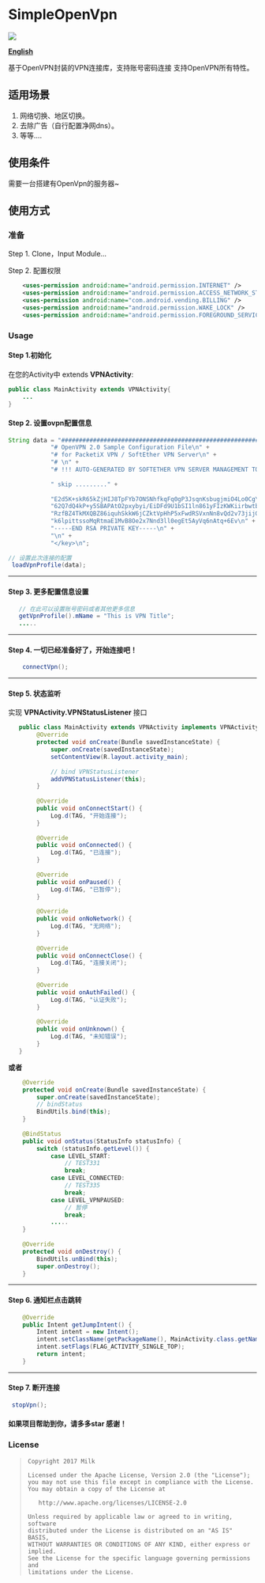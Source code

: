 # SimpleOpenVpn

![](https://img.shields.io/badge/language-java-brightgreen.svg)

**[English](ENGLISH.md "English")**

基于OpenVPN封装的VPN连接库，支持账号密码连接 支持OpenVPN所有特性。

## 适用场景
1. 网络切换、地区切换。
2. 去除广告（自行配置净网dns）。
3. 等等....

## 使用条件
需要一台搭建有OpenVpn的服务器~


## 使用方式

### 准备

Step 1. Clone，Input Module...

Step 2. 配置权限

```xml
    <uses-permission android:name="android.permission.INTERNET" />
    <uses-permission android:name="android.permission.ACCESS_NETWORK_STATE" />
    <uses-permission android:name="com.android.vending.BILLING" />
    <uses-permission android:name="android.permission.WAKE_LOCK" />
    <uses-permission android:name="android.permission.FOREGROUND_SERVICE" />
```

### Usage

#### Step 1.初始化

在您的Activity中 extends **VPNActivity**:

```Java
public class MainActivity extends VPNActivity{
    ...
}
```
> 

#### Step 2. 设置ovpn配置信息

```Java
String data = "###############################################################################\n" +
            "# OpenVPN 2.0 Sample Configuration File\n" +
            "# for PacketiX VPN / SoftEther VPN Server\n" +
            "# \n" +
            "# !!! AUTO-GENERATED BY SOFTETHER VPN SERVER MANAGEMENT TOOL" +
            
            " skip ........." + 
            
            "E2d5K+skR65kZjHIJ8TpFYb7ONSNhfkqFq0gP3JsqnKsbugjmiO4Lo0CgYEA5E5s\n" +
            "62Q7dQ4kP+y5SBAPAtO2pxybyi/EiDFd9U1bSI1ln861yFIzKWKiirbwtbUhqeZR\n" +
            "RzfBZ4TkMXQBZ86iquhSkkW6jCZktVpHhP5xFwdRSVxnNn8vQd2v73jijG154CCQ\n" +
            "k6lpittssoMqRtmaE1MvB8Oe2x7Nnd3ll0egEt5AyVq6nAtq+6Ev\n" +
            "-----END RSA PRIVATE KEY-----\n" +
            "\n" +
            "</key>\n";
         
// 设置此次连接的配置   
 loadVpnProfile(data);
```


---
#### Step 3. 更多配置信息设置

```java
   // 在此可以设置账号密码或者其他更多信息
   getVpnProfile().mName = "This is VPN Title";
   .....
```
---
#### Step 4. 一切已经准备好了，开始连接吧！

```java
    connectVpn();
```
---
#### Step 5. 状态监听

实现 **VPNActivity.VPNStatusListener** 接口
```java
   public class MainActivity extends VPNActivity implements VPNActivity.VPNStatusListener{
        @Override
        protected void onCreate(Bundle savedInstanceState) {
            super.onCreate(savedInstanceState);
            setContentView(R.layout.activity_main);
            
            // bind VPNStatusListener
            addVPNStatusListener(this);
        }
        
        @Override
        public void onConnectStart() {
            Log.d(TAG, "开始连接");
        }
      
        @Override
        public void onConnected() {
            Log.d(TAG, "已连接");
        }
      
        @Override
        public void onPaused() {
            Log.d(TAG, "已暂停");
        }
      
        @Override
        public void onNoNetwork() {
            Log.d(TAG, "无网络");
        }
      
        @Override
        public void onConnectClose() {
            Log.d(TAG, "连接关闭");
        }
      
        @Override
        public void onAuthFailed() {
            Log.d(TAG, "认证失败");
        }
      
        @Override
        public void onUnknown() {
            Log.d(TAG, "未知错误");
        }
   }
```
**或者**

```java
    @Override
    protected void onCreate(Bundle savedInstanceState) {
        super.onCreate(savedInstanceState);
        // bindStatus
        BindUtils.bind(this);
    }
    
    @BindStatus
    public void onStatus(StatusInfo statusInfo) {
        switch (statusInfo.getLevel()) {
            case LEVEL_START:
                // TEST331
                break;
            case LEVEL_CONNECTED:
                // TEST335
                break;
            case LEVEL_VPNPAUSED:
                // 暂停
                break;
            .....
    }
    
    @Override
    protected void onDestroy() {
        BindUtils.unBind(this);
        super.onDestroy();
    }
```

---
#### Step 6. 通知栏点击跳转
```java
    @Override
    public Intent getJumpIntent() {
        Intent intent = new Intent();
        intent.setClassName(getPackageName(), MainActivity.class.getName());
        intent.setFlags(FLAG_ACTIVITY_SINGLE_TOP);
        return intent;
    }
```
---
#### Step 7. 断开连接

```java
 stopVpn();
```

#### 如果项目帮助到你，请多多star 感谢！

### License

> ```
> Copyright 2017 Milk
>
> Licensed under the Apache License, Version 2.0 (the "License");
> you may not use this file except in compliance with the License.
> You may obtain a copy of the License at
>
>    http://www.apache.org/licenses/LICENSE-2.0
>
> Unless required by applicable law or agreed to in writing, software
> distributed under the License is distributed on an "AS IS" BASIS,
> WITHOUT WARRANTIES OR CONDITIONS OF ANY KIND, either express or implied.
> See the License for the specific language governing permissions and
> limitations under the License.
> ```
